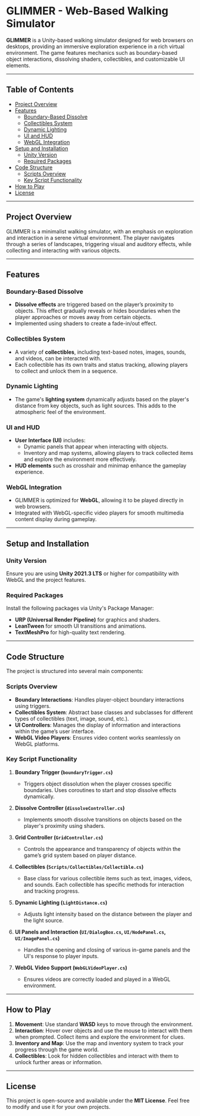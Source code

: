 # GLIMMER - Web-Based Walking Simulator

**GLIMMER** is a Unity-based walking simulator designed for web browsers on desktops, providing an immersive exploration experience in a rich virtual environment. The game features mechanics such as boundary-based object interactions, dissolving shaders, collectibles, and customizable UI elements.

---

## Table of Contents

- [Project Overview](#project-overview)
- [Features](#features)
  - [Boundary-Based Dissolve](#boundary-based-dissolve)
  - [Collectibles System](#collectibles-system)
  - [Dynamic Lighting](#dynamic-lighting)
  - [UI and HUD](#ui-and-hud)
  - [WebGL Integration](#webgl-integration)
- [Setup and Installation](#setup-and-installation)
  - [Unity Version](#unity-version)
  - [Required Packages](#required-packages)
- [Code Structure](#code-structure)
  - [Scripts Overview](#scripts-overview)
  - [Key Script Functionality](#key-script-functionality)
- [How to Play](#how-to-play)
- [License](#license)

---

## Project Overview

GLIMMER is a minimalist walking simulator, with an emphasis on exploration and interaction in a serene virtual environment. The player navigates through a series of landscapes, triggering visual and auditory effects, while collecting and interacting with various objects.

---

## Features

### Boundary-Based Dissolve

- **Dissolve effects** are triggered based on the player’s proximity to objects. This effect gradually reveals or hides boundaries when the player approaches or moves away from certain objects.
- Implemented using shaders to create a fade-in/out effect.

### Collectibles System

- A variety of **collectibles**, including text-based notes, images, sounds, and videos, can be interacted with.
- Each collectible has its own traits and status tracking, allowing players to collect and unlock them in a sequence.

### Dynamic Lighting

- The game's **lighting system** dynamically adjusts based on the player's distance from key objects, such as light sources. This adds to the atmospheric feel of the environment.

### UI and HUD

- **User Interface (UI)** includes:
  - Dynamic panels that appear when interacting with objects.
  - Inventory and map systems, allowing players to track collected items and explore the environment more effectively.
- **HUD elements** such as crosshair and minimap enhance the gameplay experience.

### WebGL Integration

- GLIMMER is optimized for **WebGL**, allowing it to be played directly in web browsers.
- Integrated with WebGL-specific video players for smooth multimedia content display during gameplay.

---

## Setup and Installation

### Unity Version

Ensure you are using **Unity 2021.3 LTS** or higher for compatibility with WebGL and the project features.

### Required Packages

Install the following packages via Unity's Package Manager:
- **URP (Universal Render Pipeline)** for graphics and shaders.
- **LeanTween** for smooth UI transitions and animations.
- **TextMeshPro** for high-quality text rendering.
  
---

## Code Structure

The project is structured into several main components:

### Scripts Overview

- **Boundary Interactions**: Handles player-object boundary interactions using triggers.
- **Collectibles System**: Abstract base classes and subclasses for different types of collectibles (text, image, sound, etc.).
- **UI Controllers**: Manages the display of information and interactions within the game’s user interface.
- **WebGL Video Players**: Ensures video content works seamlessly on WebGL platforms.
  
### Key Script Functionality

1. **Boundary Trigger (`boundaryTrigger.cs`)**  
   - Triggers object dissolution when the player crosses specific boundaries. Uses coroutines to start and stop dissolve effects dynamically.

2. **Dissolve Controller (`dissolveController.cs`)**  
   - Implements smooth dissolve transitions on objects based on the player's proximity using shaders.

3. **Grid Controller (`GridController.cs`)**  
   - Controls the appearance and transparency of objects within the game’s grid system based on player distance.

4. **Collectibles (`Scripts/Collectibles/Collectible.cs`)**  
   - Base class for various collectible items such as text, images, videos, and sounds. Each collectible has specific methods for interaction and tracking progress.

5. **Dynamic Lighting (`LightDistance.cs`)**  
   - Adjusts light intensity based on the distance between the player and the light source.

6. **UI Panels and Interaction (`UI/DialogBox.cs`, `UI/NodePanel.cs`, `UI/ImagePanel.cs`)**  
   - Handles the opening and closing of various in-game panels and the UI's response to player inputs.

7. **WebGL Video Support (`WebGLVideoPlayer.cs`)**  
   - Ensures videos are correctly loaded and played in a WebGL environment.

---

## How to Play

1. **Movement**: Use standard **WASD** keys to move through the environment.
2. **Interaction**: Hover over objects and use the mouse to interact with them when prompted. Collect items and explore the environment for clues.
3. **Inventory and Map**: Use the map and inventory system to track your progress through the game world.
4. **Collectibles**: Look for hidden collectibles and interact with them to unlock further areas or information.

---

## License

This project is open-source and available under the **MIT License**. Feel free to modify and use it for your own projects.
